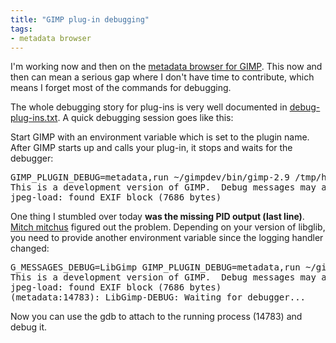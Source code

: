 ```yaml
---
title: "GIMP plug-in debugging"
tags: 
- metadata browser
---
```


I'm working now and then on the <a href="http://git.gnome.org/browse/gimp/log/?h=metadata-browser">metadata browser for GIMP</a>. This now and then can mean a serious gap where I don't have time to contribute, which means I forget most of the commands for debugging.

The whole debugging story for plug-ins is very well documented in <a href="http://git.gnome.org/browse/gimp/tree/devel-docs/debug-plug-ins.txt">debug-plug-ins.txt</a>. A quick debugging session goes like this:

Start GIMP with an environment variable which is set to the plugin name. After GIMP starts up and calls your plug-in, it stops and waits for the debugger:
<pre>GIMP_PLUGIN_DEBUG=metadata,run ~/gimpdev/bin/gimp-2.9 /tmp/hintergrund.jpg
This is a development version of GIMP.  Debug messages may appear here.
jpeg-load: found EXIF block (7686 bytes)</pre>
One thing I stumbled over today <strong>was the missing PID output (last line)</strong>. <a href="http://www.ohloh.net/accounts/mitch">Mitch mitchus</a> figured out the problem. Depending on your version of libglib, you need to provide another environment variable since the logging handler changed:
<pre>G_MESSAGES_DEBUG=LibGimp GIMP_PLUGIN_DEBUG=metadata,run ~/gimpdev/bin/gimp-2.9 /tmp/hintergrund.jpg
This is a development version of GIMP.  Debug messages may appear here.
jpeg-load: found EXIF block (7686 bytes)
(metadata:14783): LibGimp-DEBUG: Waiting for debugger...</pre>
Now you can use the gdb to attach to the running process (14783) and debug it.